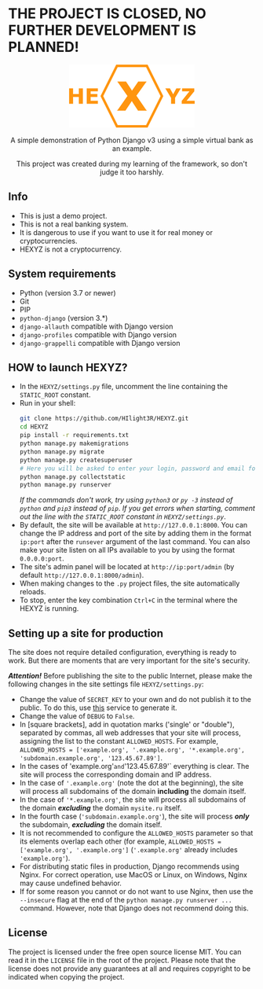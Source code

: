 # THE PROJECT IS CLOSED, NO FURTHER DEVELOPMENT IS PLANNED!

<p align="center">
	<img src="static/images/logo.png" alt="Логотип проекта HEXYZ">
</p>

<p align="center">A simple demonstration of Python Django v3 using a simple virtual bank as an example.</p>
<p align="center">This project was created during my learning of the framework, so don't judge it too harshly.</p>

## Info
- This is just a demo project.
- This is not a real banking system.
- It is dangerous to use if you want to use it for real money or cryptocurrencies.
- HEXYZ is not a cryptocurrency.

## System requirements

- Python (version 3.7 or newer)
- Git
- PIP
- `python-django` (version 3.*)
- `django-allauth` compatible with Django version
- `django-profiles` compatible with Django version
- `django-grappelli` compatible with Django version

## HOW to launch HEXYZ?
- In the `HEXYZ/settings.py` file, uncomment the line containing the `STATIC_ROOT` constant.
- Run in your shell:
  ```bash
  git clone https://github.com/HIlight3R/HEXYZ.git
  cd HEXYZ
  pip install -r requirements.txt
  python manage.py makemigrations
  python manage.py migrate
  python manage.py createsuperuser
  # Here you will be asked to enter your login, password and email for the superuser account.
  python manage.py collectstatic
  python manage.py runserver
  ```
  *If the commands don't work, try using `python3` or `py -3` instead of `python` and `pip3` instead of `pip`*.
  *If you get errors when starting, comment out the line with the `STATIC_ROOT` constant in `HEXYZ/settings.py`*.
- By default, the site will be available at `http://127.0.0.1:8000`. You can change the IP address and port of the site by adding them in the format `ip:port` after the `runsever` argument of the last command. You can also make your site listen on all IPs available to you by using the format `0.0.0.0:port`.
- The site's admin panel will be located at `http://ip:port/admin` (by default `http://127.0.0.1:8000/admin`).
- When making changes to the `.py` project files, the site automatically reloads.
- To stop, enter the key combination `Ctrl+C` in the terminal where the HEXYZ is running.

## Setting up a site for production
The site does not require detailed configuration, everything is ready to work. But there are moments that are very important for the site's security.

***Attention!*** Before publishing the site to the public Internet, please make the following changes in the site settings file `HEXYZ/settings.py`:
- Change the value of `SECRET_KEY` to your own and do not publish it to the public. To do this, use [this](https://djecrety.ir) service to generate it.
- Change the value of `DEBUG` to `False`.
- In [square brackets], add in quotation marks ('single' or "double"), separated by commas, all web addresses that your site will process, assigning the list to the constant `ALLOWED_HOSTS`. For example, `ALLOWED_HOSTS = ['example.org', '.example.org', '*.example.org', 'subdomain.example.org', '123.45.67.89']`.
- In the cases of 'example.org'` and `'123.45.67.89'` everything is clear. The site will process the corresponding domain and IP address.
- In the case of `'.example.org'` (note the dot at the beginning), the site will process all subdomains of the domain __including__ the domain itself.
- In the case of `'*.example.org'`, the site will process all subdomains of the domain ***excluding*** the domain `mysite.ru` itself.
- In the fourth case (`'subdomain.example.org'`), the site will process ***only*** the subdomain, ***excluding*** the domain itself.
- It is not recommended to configure the `ALLOWED_HOSTS` parameter so that its elements overlap each other (for example, `ALLOWED_HOSTS = ['example.org', '.example.org']` (`'.example.org'` already includes `'example.org'`).
- For distributing static files in production, Django recommends using Nginx. For correct operation, use MacOS or Linux, on Windows, Nginx may cause undefined behavior.
- If for some reason you cannot or do not want to use Nginx, then use the `--insecure` flag at the end of the `python manage.py runserver ...` command. However, note that Django does not recommend doing this.

## License
The project is licensed under the free open source license MIT. You can read it in the `LICENSE` file in the root of the project. Please note that the license does not provide any guarantees at all and requires copyright to be indicated when copying the project.
